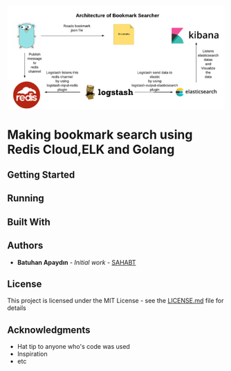 
![alt text](https://raw.githubusercontent.com/developer-guy/bookmark-searcher/master/arch.png)

# Making bookmark search using Redis Cloud,ELK and Golang


## Getting Started



## Running



## Built With


## Authors

* **Batuhan Apaydın** - *Initial work* - [SAHABT](https://github.com/developer-guy)

## License

This project is licensed under the MIT License - see the [LICENSE.md](LICENSE.md) file for details

## Acknowledgments

* Hat tip to anyone who's code was used
* Inspiration
* etc

